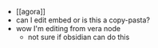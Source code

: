 - [[agora]]
- can I edit embed or is this a copy-pasta?
- wow I'm editing from vera node
	- not sure if obsidian can do this